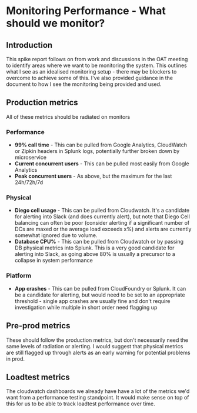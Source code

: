 # Monitoring Performance - What should we monitor?
## Introduction
This spike report follows on from work and discussions in the OAT meeting to identify areas where we want to be monitoring the system. This outlines what I see as an idealised monitoring setup - there may be blockers to overcome to achieve some of this. I've also provided guidance in the document to how I see the monitoring being provided and used.
## Production metrics
All of these metrics should be radiated on monitors
### Performance
* **99% call time** - This can be pulled from Google Analytics, CloudWatch or Zipkin headers in Splunk logs, potentially further broken down by microservice
* **Current concurrent users** - This can be pulled most easily from Google Analytics
* **Peak concurrent users** - As above, but the maximum for the last 24h/72h/7d
### Physical
* **Diego cell usage** - This can be pulled from Cloudwatch. It's a candidate for alerting into Slack (and does currently alert), but note that Diego Cell balancing can often be poor (consider alerting if a significant number of DCs are maxed or the average load exceeds x%) and alerts are currently somewhat ignored due to volume.
* **Database CPU%** - This can be pulled from Cloudwatch or by passing DB physical metrics into Splunk. This is a very good candidate for alerting into Slack, as going above 80% is usually a precursor to a collapse in system performance
### Platform 
* **App crashes** - This can be pulled from CloudFoundry or Splunk. It can be a candidate for alerting, but would need to be set to an appropriate threshold - single app crashes are usually fine and don't require investigation while multiple in short order need flagging up
## Pre-prod metrics
These should follow the production metrics, but don't necessarily need the same levels of radiation or alerting. I would suggest that physical metrics are still flagged up through alerts as an early warning for potential problems in prod.
## Loadtest metrics
The cloudwatch dashboards we already have have a lot of the metrics we'd want from a performance testing standpoint. It would make sense on top of this for us to be able to track loadtest performance over time.
